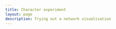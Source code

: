```yaml
---
title: Character experiment
layout: page
description: Trying out a network visualisation
---
```


<script src="http://d3js.org/d3.v3.min.js"></script>

<script src="assets/js/jsnetworkx.js"></script>

<script>
var G = new jsnx.Graph();

G.addWeightedEdgesFrom([[2,3,10]]);
G.addStar([3,4,5,6], {weight: 5});
G.addStar([2,1,0,-1], {weight: 3});

jsnx.draw(G, {
    element: '#canvas',  
    weighted: true,
    edgeStyle: {
        'stroke-width': 10
    }
});

</script>


<canvas id="canvas"></canvas>

